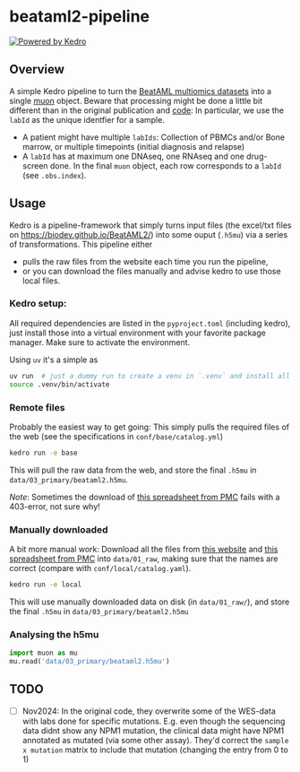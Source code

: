 # beataml2-pipeline

[![Powered by Kedro](https://img.shields.io/badge/powered_by-kedro-ffc900?logo=kedro)](https://kedro.org)

## Overview

A simple Kedro pipeline to turn the [BeatAML multiomics datasets](https://biodev.github.io/BeatAML2/) into a single [muon](https://muon.scverse.org/) object.
Beware that processing might be done a little bit different than in the original publication and [code](https://github.com/biodev/beataml2_manuscript):
In particular, we use the `labId` as the unique identfier for a sample. 
- A patient might have multiple `labIds`: Collection of PBMCs and/or Bone marrow, or multiple timepoints (initial diagnosis and relapse)
- A `labId` has at maximum one DNAseq, one RNAseq and one drug-screen done.
In the final `muon` object, each row corresponds to a `labId` (see `.obs.index`).

## Usage
Kedro is a pipeline-framework that simply turns input files (the excel/txt files on https://biodev.github.io/BeatAML2/) into some ouput (`.h5mu`) via a series of transformations.
This pipeline either 
- pulls the raw files from the website each time you run the pipeline,
- or you can download the files manually and advise kedro to use those local files.

### Kedro setup:
All required dependencies are listed in the `pyproject.toml` (including kedro), just install those into a virtual environment with your favorite package manager. Make sure to activate the environment.

Using `uv` it's a simple as
```bash
uv run  # just a dummy run to create a venv in `.venv` and install all packages
source .venv/bin/activate 
```
### Remote files
Probably the easiest way to get going: This simply pulls the required files of the web (see the specifications in `conf/base/catalog.yml`)
```bash
kedro run -e base
```
This will pull the raw data from the web, and store the final `.h5mu` in `data/03_primary/beataml2.h5mu`.

*Note*: Sometimes the download of [this spreadsheet from PMC](https://pmc.ncbi.nlm.nih.gov/articles/instance/6280667/bin/NIHMS1504008-supplement-Supplementary_Tables_S1-S22.xlsx) fails with a 403-error, not sure why!

### Manually downloaded
A bit more manual work: Download all the files from [this website](https://biodev.github.io/BeatAML2/) and [this spreadsheet from PMC](https://pmc.ncbi.nlm.nih.gov/articles/instance/6280667/bin/NIHMS1504008-supplement-Supplementary_Tables_S1-S22.xlsx) into `data/01_raw`, making sure that the names are correct (compare with `conf/local/catalog.yaml`).

```bash
kedro run -e local
```
This will use manually downloaded data on disk (in `data/01_raw/`), and store the final `.h5mu` in `data/03_primary/beataml2.h5mu`

### Analysing the h5mu
```python
import muon as mu
mu.read('data/03_primary/beataml2.h5mu')
```

## TODO
- [ ] Nov2024: In the original code, they overwrite some of the WES-data with labs done for specific mutations. E.g. even though the sequencing data didnt show any NPM1 mutation, the clinical data might have NPM1 annotated as mutated (via some other assay). They'd correct the `sample x mutation` matrix to include that mutation (changing the entry from 0 to 1)

